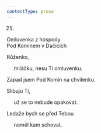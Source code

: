 ```yaml
---
contentType: prose
---
```


21.  
Omluvenka z hospody  
Pod Komínem v Dačicích

Růženko,

     miláčku, nesu Ti omluvenku.

Zapad jsem Pod Komín na chvilenku.

Slibuju Ti,

     už se to nebude opakovat.

Ledaže bych se před Tebou

     neměl kam schovat.
